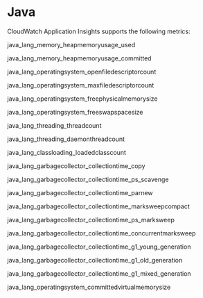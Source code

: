 # Java<a name="appinsights-metrics-java"></a>

CloudWatch Application Insights supports the following metrics:

java\_lang\_memory\_heapmemoryusage\_used

java\_lang\_memory\_heapmemoryusage\_committed

java\_lang\_operatingsystem\_openfiledescriptorcount

java\_lang\_operatingsystem\_maxfiledescriptorcount

java\_lang\_operatingsystem\_freephysicalmemorysize

java\_lang\_operatingsystem\_freeswapspacesize

java\_lang\_threading\_threadcount

java\_lang\_threading\_daemonthreadcount

java\_lang\_classloading\_loadedclasscount

java\_lang\_garbagecollector\_collectiontime\_copy

java\_lang\_garbagecollector\_collectiontime\_ps\_scavenge

java\_lang\_garbagecollector\_collectiontime\_parnew

java\_lang\_garbagecollector\_collectiontime\_marksweepcompact

java\_lang\_garbagecollector\_collectiontime\_ps\_marksweep

java\_lang\_garbagecollector\_collectiontime\_concurrentmarksweep

java\_lang\_garbagecollector\_collectiontime\_g1\_young\_generation

java\_lang\_garbagecollector\_collectiontime\_g1\_old\_generation

java\_lang\_garbagecollector\_collectiontime\_g1\_mixed\_generation

java\_lang\_operatingsystem\_committedvirtualmemorysize